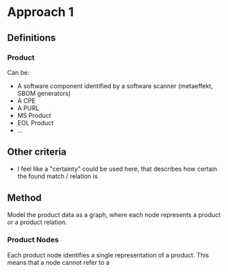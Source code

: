 # Approach 1

## Definitions

### Product

Can be:

- A software component identified by a software scanner (metaeffekt, SBOM generators)
- A CPE
- A PURL
- MS Product
- EOL Product
- ...

## Other criteria

- I feel like a "certainty" could be used here, that describes how certain the found match / relation is

## Method

Model the product data as a graph, where each node represents a product or a product relation.

### Product Nodes

Each product node identifies a single representation of a product.
This means that a node cannot refer to a 

